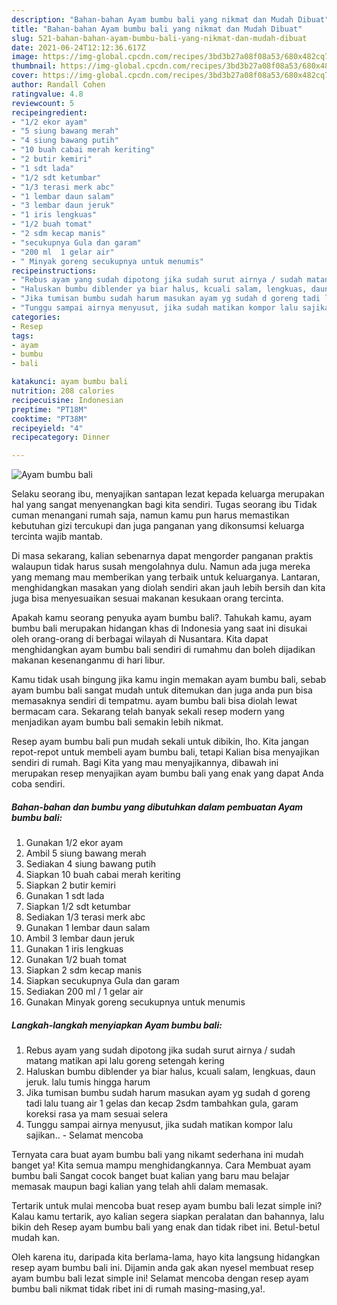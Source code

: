 ```yaml
---
description: "Bahan-bahan Ayam bumbu bali yang nikmat dan Mudah Dibuat"
title: "Bahan-bahan Ayam bumbu bali yang nikmat dan Mudah Dibuat"
slug: 521-bahan-bahan-ayam-bumbu-bali-yang-nikmat-dan-mudah-dibuat
date: 2021-06-24T12:12:36.617Z
image: https://img-global.cpcdn.com/recipes/3bd3b27a08f08a53/680x482cq70/ayam-bumbu-bali-foto-resep-utama.jpg
thumbnail: https://img-global.cpcdn.com/recipes/3bd3b27a08f08a53/680x482cq70/ayam-bumbu-bali-foto-resep-utama.jpg
cover: https://img-global.cpcdn.com/recipes/3bd3b27a08f08a53/680x482cq70/ayam-bumbu-bali-foto-resep-utama.jpg
author: Randall Cohen
ratingvalue: 4.8
reviewcount: 5
recipeingredient:
- "1/2 ekor ayam"
- "5 siung bawang merah"
- "4 siung bawang putih"
- "10 buah cabai merah keriting"
- "2 butir kemiri"
- "1 sdt lada"
- "1/2 sdt ketumbar"
- "1/3 terasi merk abc"
- "1 lembar daun salam"
- "3 lembar daun jeruk"
- "1 iris lengkuas"
- "1/2 buah tomat"
- "2 sdm kecap manis"
- "secukupnya Gula dan garam"
- "200 ml  1 gelar air"
- " Minyak goreng secukupnya untuk menumis"
recipeinstructions:
- "Rebus ayam yang sudah dipotong jika sudah surut airnya / sudah matang matikan api lalu goreng setengah kering"
- "Haluskan bumbu diblender ya biar halus, kcuali salam, lengkuas, daun jeruk. lalu tumis hingga harum"
- "Jika tumisan bumbu sudah harum masukan ayam yg sudah d goreng tadi lalu tuang air 1 gelas dan kecap 2sdm tambahkan gula, garam koreksi rasa ya mam sesuai selera"
- "Tunggu sampai airnya menyusut, jika sudah matikan kompor lalu sajikan.. Selamat mencoba"
categories:
- Resep
tags:
- ayam
- bumbu
- bali

katakunci: ayam bumbu bali 
nutrition: 208 calories
recipecuisine: Indonesian
preptime: "PT18M"
cooktime: "PT38M"
recipeyield: "4"
recipecategory: Dinner

---
```



![Ayam bumbu bali](https://img-global.cpcdn.com/recipes/3bd3b27a08f08a53/680x482cq70/ayam-bumbu-bali-foto-resep-utama.jpg)

Selaku seorang ibu, menyajikan santapan lezat kepada keluarga merupakan hal yang sangat menyenangkan bagi kita sendiri. Tugas seorang ibu Tidak cuman menangani rumah saja, namun kamu pun harus memastikan kebutuhan gizi tercukupi dan juga panganan yang dikonsumsi keluarga tercinta wajib mantab.

Di masa  sekarang, kalian sebenarnya dapat mengorder panganan praktis walaupun tidak harus susah mengolahnya dulu. Namun ada juga mereka yang memang mau memberikan yang terbaik untuk keluarganya. Lantaran, menghidangkan masakan yang diolah sendiri akan jauh lebih bersih dan kita juga bisa menyesuaikan sesuai makanan kesukaan orang tercinta. 



Apakah kamu seorang penyuka ayam bumbu bali?. Tahukah kamu, ayam bumbu bali merupakan hidangan khas di Indonesia yang saat ini disukai oleh orang-orang di berbagai wilayah di Nusantara. Kita dapat menghidangkan ayam bumbu bali sendiri di rumahmu dan boleh dijadikan makanan kesenanganmu di hari libur.

Kamu tidak usah bingung jika kamu ingin memakan ayam bumbu bali, sebab ayam bumbu bali sangat mudah untuk ditemukan dan juga anda pun bisa memasaknya sendiri di tempatmu. ayam bumbu bali bisa diolah lewat bermacam cara. Sekarang telah banyak sekali resep modern yang menjadikan ayam bumbu bali semakin lebih nikmat.

Resep ayam bumbu bali pun mudah sekali untuk dibikin, lho. Kita jangan repot-repot untuk membeli ayam bumbu bali, tetapi Kalian bisa menyajikan sendiri di rumah. Bagi Kita yang mau menyajikannya, dibawah ini merupakan resep menyajikan ayam bumbu bali yang enak yang dapat Anda coba sendiri.

<!--inarticleads1-->

##### Bahan-bahan dan bumbu yang dibutuhkan dalam pembuatan Ayam bumbu bali:

1. Gunakan 1/2 ekor ayam
1. Ambil 5 siung bawang merah
1. Sediakan 4 siung bawang putih
1. Siapkan 10 buah cabai merah keriting
1. Siapkan 2 butir kemiri
1. Gunakan 1 sdt lada
1. Siapkan 1/2 sdt ketumbar
1. Sediakan 1/3 terasi merk abc
1. Gunakan 1 lembar daun salam
1. Ambil 3 lembar daun jeruk
1. Gunakan 1 iris lengkuas
1. Gunakan 1/2 buah tomat
1. Siapkan 2 sdm kecap manis
1. Siapkan secukupnya Gula dan garam
1. Sediakan 200 ml / 1 gelar air
1. Gunakan  Minyak goreng secukupnya untuk menumis




<!--inarticleads2-->

##### Langkah-langkah menyiapkan Ayam bumbu bali:

1. Rebus ayam yang sudah dipotong jika sudah surut airnya / sudah matang matikan api lalu goreng setengah kering
1. Haluskan bumbu diblender ya biar halus, kcuali salam, lengkuas, daun jeruk. lalu tumis hingga harum
1. Jika tumisan bumbu sudah harum masukan ayam yg sudah d goreng tadi lalu tuang air 1 gelas dan kecap 2sdm tambahkan gula, garam koreksi rasa ya mam sesuai selera
1. Tunggu sampai airnya menyusut, jika sudah matikan kompor lalu sajikan.. - Selamat mencoba




Ternyata cara buat ayam bumbu bali yang nikamt sederhana ini mudah banget ya! Kita semua mampu menghidangkannya. Cara Membuat ayam bumbu bali Sangat cocok banget buat kalian yang baru mau belajar memasak maupun bagi kalian yang telah ahli dalam memasak.

Tertarik untuk mulai mencoba buat resep ayam bumbu bali lezat simple ini? Kalau kamu tertarik, ayo kalian segera siapkan peralatan dan bahannya, lalu bikin deh Resep ayam bumbu bali yang enak dan tidak ribet ini. Betul-betul mudah kan. 

Oleh karena itu, daripada kita berlama-lama, hayo kita langsung hidangkan resep ayam bumbu bali ini. Dijamin anda gak akan nyesel membuat resep ayam bumbu bali lezat simple ini! Selamat mencoba dengan resep ayam bumbu bali nikmat tidak ribet ini di rumah masing-masing,ya!.


